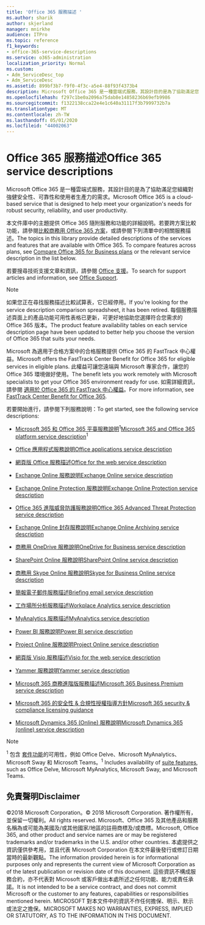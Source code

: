 ```yaml
---
title: 'Office 365 服務描述 '
ms.author: sharik
author: skjerland
manager: mnirkhe
audience: ITPro
ms.topic: reference
f1_keywords:
- office-365-service-descriptions
ms.service: o365-administration
localization_priority: Normal
ms.custom:
- Adm_ServiceDesc_top
- Adm_ServiceDesc
ms.assetid: 899bf3b7-f9f0-4f3c-a5e4-88f93f4373b4
description: Microsoft Office 365 是一種雲端式服務，其設計目的是為了協助滿足您組織對強健安全性、可靠性和使用者生產力的需求。
ms.openlocfilehash: f297c1be0a2096a75dab8e14858236b69efb9986
ms.sourcegitcommit: f1322138cca22e4e1c640a31117f3b7999732b7a
ms.translationtype: MT
ms.contentlocale: zh-TW
ms.lasthandoff: 05/01/2020
ms.locfileid: "44002063"
---
```

# <a name="office-365-service-descriptions"></a><span data-ttu-id="abcb9-103">Office 365 服務描述</span><span class="sxs-lookup"><span data-stu-id="abcb9-103">Office 365 service descriptions</span></span> 

<span data-ttu-id="abcb9-104">Microsoft Office 365 是一種雲端式服務，其設計目的是為了協助滿足您組織對強健安全性、可靠性和使用者生產力的需求。</span><span class="sxs-lookup"><span data-stu-id="abcb9-104">Microsoft Office 365 is a cloud-based service that is designed to help meet your organization's needs for robust security, reliability, and user productivity.</span></span> 
  
<span data-ttu-id="abcb9-p101">本文件庫中的主題提供 Office 365 隨附服務和功能的詳細說明。若要跨方案比較功能，請參閱[比較商務用 Office 365 方案](https://go.microsoft.com/fwlink/?LinkID=799177&amp;clcid=0x409)，或請參閱下列清單中的相關服務描述。</span><span class="sxs-lookup"><span data-stu-id="abcb9-p101">The topics in this library provide detailed descriptions of the services and features that are available with Office 365. To compare features across plans, see [Compare Office 365 for Business plans](https://go.microsoft.com/fwlink/?LinkID=799177&amp;clcid=0x409) or the relevant service description in the list below.</span></span> 
  
<span data-ttu-id="abcb9-107">若要搜尋技術支援文章和資訊，請參閱 [Office 支援](https://support.office.com/)。</span><span class="sxs-lookup"><span data-stu-id="abcb9-107">To search for support articles and information, see [Office Support](https://support.office.com/).</span></span>
  
> [!NOTE]
> <span data-ttu-id="abcb9-108">如果您正在尋找服務描述比較試算表，它已經停用。</span><span class="sxs-lookup"><span data-stu-id="abcb9-108">If you're looking for the service description comparison spreadsheet, it has been retired.</span></span> <span data-ttu-id="abcb9-109">每個服務描述頁面上的產品功能可用性表格已更新，可更好地協助您選擇符合您需求的 Office 365 版本。</span><span class="sxs-lookup"><span data-stu-id="abcb9-109">The product feature availability tables on each service description page have been updated to better help you choose the version of Office 365 that suits your needs.</span></span> 
  
<span data-ttu-id="abcb9-110">Microsoft 為適用于合格方案中的合格服務提供 Office 365 的 FastTrack 中心權益。</span><span class="sxs-lookup"><span data-stu-id="abcb9-110">Microsoft offers the FastTrack Center Benefit for Office 365 for eligible services in eligible plans.</span></span> <span data-ttu-id="abcb9-111">此權益可讓您遠端與 Microsoft 專家合作，讓您的 Office 365 環境做好使用。</span><span class="sxs-lookup"><span data-stu-id="abcb9-111">The benefit lets you work remotely with Microsoft specialists to get your Office 365 environment ready for use.</span></span> <span data-ttu-id="abcb9-112">如需詳細資訊，請參閱 [適用於 Office 365 的 FastTrack 中心權益](https://docs.microsoft.com/fasttrack/O365-fasttrack-benefit-for-office-365)。</span><span class="sxs-lookup"><span data-stu-id="abcb9-112">For more information, see [FastTrack Center Benefit for Office 365](https://docs.microsoft.com/fasttrack/O365-fasttrack-benefit-for-office-365).</span></span>
  
<span data-ttu-id="abcb9-113">若要開始進行，請參閱下列服務說明：</span><span class="sxs-lookup"><span data-stu-id="abcb9-113">To get started, see the following service descriptions:</span></span>
  
- <span data-ttu-id="abcb9-114">[Microsoft 365 和 Office 365 平臺服務說明](office-365-platform-service-description/office-365-platform-service-description.md)<sup>1</sup></span><span class="sxs-lookup"><span data-stu-id="abcb9-114">[Microsoft 365 and Office 365 platform service description](office-365-platform-service-description/office-365-platform-service-description.md)<sup>1</sup></span></span>

- [<span data-ttu-id="abcb9-115">Office 應用程式服務說明</span><span class="sxs-lookup"><span data-stu-id="abcb9-115">Office applications service description</span></span>](office-applications-service-description/office-applications-service-description.md)

- [<span data-ttu-id="abcb9-116">網頁版 Office 服務描述</span><span class="sxs-lookup"><span data-stu-id="abcb9-116">Office for the web service description</span></span>](office-online-service-description/office-online-service-description.md)

- [<span data-ttu-id="abcb9-117">Exchange Online 服務說明</span><span class="sxs-lookup"><span data-stu-id="abcb9-117">Exchange Online service description</span></span>](exchange-online-service-description/exchange-online-service-description.md)

- [<span data-ttu-id="abcb9-118">Exchange Online Protection 服務說明</span><span class="sxs-lookup"><span data-stu-id="abcb9-118">Exchange Online Protection service description</span></span>](exchange-online-protection-service-description/exchange-online-protection-service-description.md)

- [<span data-ttu-id="abcb9-119">Office 365 進階威脅防護服務說明</span><span class="sxs-lookup"><span data-stu-id="abcb9-119">Office 365 Advanced Threat Protection service description</span></span>](office-365-advanced-threat-protection-service-description.md)

- [<span data-ttu-id="abcb9-120">Exchange Online 封存服務說明</span><span class="sxs-lookup"><span data-stu-id="abcb9-120">Exchange Online Archiving service description</span></span>](exchange-online-archiving-service-description/exchange-online-archiving-service-description.md)

- [<span data-ttu-id="abcb9-121">商務用 OneDrive 服務說明</span><span class="sxs-lookup"><span data-stu-id="abcb9-121">OneDrive for Business service description</span></span>](onedrive-for-business-service-description.md)

- [<span data-ttu-id="abcb9-122">SharePoint Online 服務說明</span><span class="sxs-lookup"><span data-stu-id="abcb9-122">SharePoint Online service description</span></span>](sharepoint-online-service-description/sharepoint-online-service-description.md)

- [<span data-ttu-id="abcb9-123">商務用 Skype Online 服務說明</span><span class="sxs-lookup"><span data-stu-id="abcb9-123">Skype for Business Online service description</span></span>](skype-for-business-online-service-description/skype-for-business-online-service-description.md)

- [<span data-ttu-id="abcb9-124">簡報電子郵件服務描述</span><span class="sxs-lookup"><span data-stu-id="abcb9-124">Briefing email service description</span></span>](briefing-service-description.md)

- [<span data-ttu-id="abcb9-125">工作場所分析服務描述</span><span class="sxs-lookup"><span data-stu-id="abcb9-125">Workplace Analytics service description</span></span>](workplace-analytics-service-description.md)

- [<span data-ttu-id="abcb9-126">MyAnalytics 服務描述</span><span class="sxs-lookup"><span data-stu-id="abcb9-126">MyAnalytics service description</span></span>](mya-service-description.md)

- [<span data-ttu-id="abcb9-127">Power BI 服務說明</span><span class="sxs-lookup"><span data-stu-id="abcb9-127">Power BI service description</span></span>](power-bi-service-description.md)

- [<span data-ttu-id="abcb9-128">Project Online 服務說明</span><span class="sxs-lookup"><span data-stu-id="abcb9-128">Project Online service description</span></span>](project-online-service-description/project-online-service-description.md)

- [<span data-ttu-id="abcb9-129">網頁版 Visio 服務描述</span><span class="sxs-lookup"><span data-stu-id="abcb9-129">Visio for the web service description</span></span>](visio-online-service-description/visio-online-service-description.md)

- [<span data-ttu-id="abcb9-130">Yammer 服務說明</span><span class="sxs-lookup"><span data-stu-id="abcb9-130">Yammer service description</span></span>](yammer-service-description/yammer-service-description.md)

- [<span data-ttu-id="abcb9-131">Microsoft 365 商務進階版服務描述</span><span class="sxs-lookup"><span data-stu-id="abcb9-131">Microsoft 365 Business Premium service description</span></span>](microsoft-365-service-descriptions/microsoft-365-business-service-description.md)

- [<span data-ttu-id="abcb9-132">Microsoft 365 的安全性 & 合規性授權指導方針</span><span class="sxs-lookup"><span data-stu-id="abcb9-132">Microsoft 365 security & compliance licensing guidance</span></span>](microsoft-365-service-descriptions/microsoft-365-tenantlevel-services-licensing-guidance/microsoft-365-security-compliance-licensing-guidance.md)

- [<span data-ttu-id="abcb9-133">Microsoft Dynamics 365 (Online) 服務說明</span><span class="sxs-lookup"><span data-stu-id="abcb9-133">Microsoft Dynamics 365 (online) service description</span></span>](microsoft-dynamics-365-online-service-description.md)

> [!NOTE]
> <span data-ttu-id="abcb9-134"><sup>1</sup> 包含 [套件功能](https://docs.microsoft.com/office365/servicedescriptions/office-365-platform-service-description/office-365-suite-features)的可用性，例如 Office Delve、Microsoft MyAnalytics、Microsoft Sway 和 Microsoft Teams。</span><span class="sxs-lookup"><span data-stu-id="abcb9-134"><sup>1</sup> Includes availability of [suite features](https://docs.microsoft.com/office365/servicedescriptions/office-365-platform-service-description/office-365-suite-features), such as Office Delve, Microsoft MyAnalytics, Microsoft Sway, and Microsoft Teams.</span></span>
  
## <a name="disclaimer"></a><span data-ttu-id="abcb9-135">免責聲明</span><span class="sxs-lookup"><span data-stu-id="abcb9-135">Disclaimer</span></span>

<span data-ttu-id="abcb9-136">&copy;2018 Microsoft Corporation。</span><span class="sxs-lookup"><span data-stu-id="abcb9-136">&copy; 2018 Microsoft Corporation.</span></span> <span data-ttu-id="abcb9-137">著作權所有，並保留一切權利。</span><span class="sxs-lookup"><span data-stu-id="abcb9-137">All rights reserved.</span></span> <span data-ttu-id="abcb9-138">Microsoft、Office 365 及其他產品和服務名稱為或可能為美國及/或其他國家/地區的註冊商標及/或商標。</span><span class="sxs-lookup"><span data-stu-id="abcb9-138">Microsoft, Office 365, and other product and service names are or may be registered trademarks and/or trademarks in the U.S. and/or other countries.</span></span> <span data-ttu-id="abcb9-139">本處提供之資訊僅供參考用，並且代表 Microsoft Corporation 在本文件最後發行或修訂日期當時的最新觀點。</span><span class="sxs-lookup"><span data-stu-id="abcb9-139">The information provided herein is for informational purposes only and represents the current view of Microsoft Corporation as of the latest publication or revision date of this document.</span></span> <span data-ttu-id="abcb9-140">這些資訊不構成服務合約，亦不代表對 Microsoft 或客戶做出本處所述之任何功能、能力或責任承諾。</span><span class="sxs-lookup"><span data-stu-id="abcb9-140">It is not intended to be a service contract, and does not commit Microsoft or the customer to any features, capabilities or responsibilities mentioned herein.</span></span> <span data-ttu-id="abcb9-141">MICROSOFT 對本文件中的資訊不作任何擔保、明示、默示或法定之擔保。</span><span class="sxs-lookup"><span data-stu-id="abcb9-141">MICROSOFT MAKES NO WARRANTIES, EXPRESS, IMPLIED OR STATUTORY, AS TO THE INFORMATION IN THIS DOCUMENT.</span></span>
 